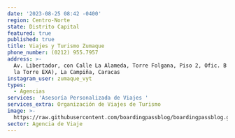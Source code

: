 ```yaml
---
date: '2023-08-25 08:42 -0400'
region: Centro-Norte
state: Distrito Capital
featured: true
published: true
title: Viajes y Turismo Zumaque
phone_number: (0212) 955.7957
address: >-
  Av. Libertador, con Calle La Alameda, Torre Folgana, Piso 2, Ofic. B (Frente a
  la Torre EXA), La Campiña, Caracas
instagram_user: zumaque_vyt
types:
  - Agencias
services: 'Asesoría Personalizada de Viajes '
services_extra: Organización de Viajes de Turismo
image: >-
  https://raw.githubusercontent.com/boardingpassblog/boardingpassblog.github.io/main/assets/images/Zumaque.jpg
sector: Agencia de Viaje
---
```

